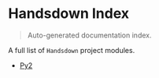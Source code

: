 # Handsdown Index

> Auto-generated documentation index.

A full list of `Handsdown` project modules.

- [Py2](./py2.md#py2)
